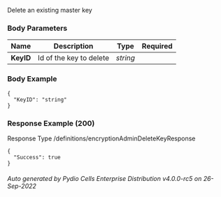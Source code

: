 






 
Delete an existing master key  


### Body Parameters

Name | Description | Type | Required
---|---|---|---
**KeyID** | Id of the key to delete | _string_ |   


### Body Example
```
{
  "KeyID": "string"
}
```






### Response Example (200)
Response Type /definitions/encryptionAdminDeleteKeyResponse

```
{
  "Success": true
}
```




###### Auto generated by Pydio Cells Enterprise Distribution v4.0.0-rc5 on 26-Sep-2022
